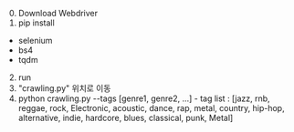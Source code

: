 0. Download Webdriver
1. pip install
  - selenium
  - bs4
  - tqdm

2. run
  1. "crawling.py" 위치로 이동
  2. python crawling.py --tags [genre1, genre2, ...]
    - tag list : [jazz, rnb, reggae, rock, Electronic, acoustic, dance, rap, metal, country, hip-hop, alternative, indie, hardcore, blues, classical, punk, Metal]